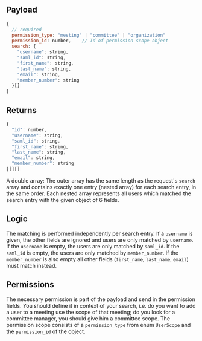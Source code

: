 ## Payload

```js
{
  // required
  permission_type: "meeting" | "committee" | "organization"
  permission_id: number,    // Id of permission scope object
  search: {
    "username": string,
    "saml_id": string,
    "first_name": string,
    "last_name": string,
    "email": string,
    "member_number": string
  }[]
}
```
## Returns

```js
{
  "id": number,
  "username": string,
  "saml_id": string,
  "first_name": string,
  "last_name": string,
  "email": string,
  "member_number": string
}[][]
```
A double array: The outer array has the same length as the request's `search` array and contains
exactly one entry (nested array) for each search entry, in the same order. Each nested array
represents all users which matched the search entry with the given object of 6 fields.

## Logic

The matching is performed independently per search entry. If a `username` is given, the other fields
are ignored and users are only matched by `username`. If the `username` is empty, the users are only matched by `saml_id`. If the `saml_id` is empty, the users are only matched by `member_number`. If the `member_number` is also empty all other fields (`first_name`, `last_name`, `email`) must match instead.

## Permissions

The necessary permission is part of the payload and send in the permission fields. You should define
it in context of your search, i.e. do you want to add a user to a meeting use the scope of that
meeting; do you look for a committee manager, you should give him a committee scope. The permission
scope consists of a `permission_type` from enum `UserScope` and the `permission_id` of the object.
